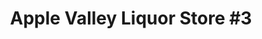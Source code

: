 ---
title: "Apple Valley Liquor Store #3"
url: /apple-valley/apple-valley-liquor-store-3/
shop: Spirituosen
---